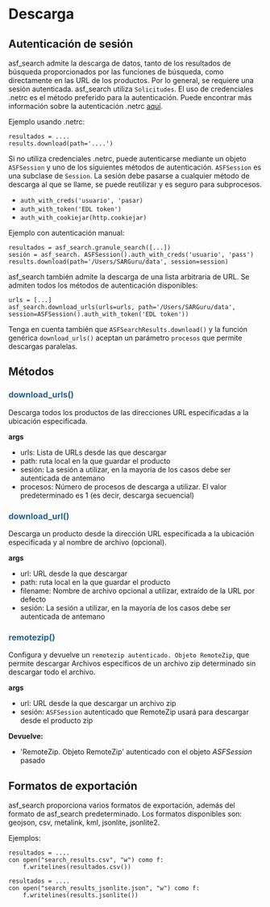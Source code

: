 # Descarga

## Autenticación de sesión

asf_search admite la descarga de datos, tanto de los resultados de búsqueda proporcionados por las funciones de búsqueda, como directamente en las URL de los productos. Por lo general, se requiere una sesión autenticada. asf_search utiliza ```Solicitudes```. El uso de credenciales .netrc es el método preferido para la autenticación. Puede encontrar más información sobre la autenticación .netrc [aquí](https://requests.readthedocs.io/en/latest/user/authentication/#netrc-authentication).

Ejemplo usando .netrc:

	resultados = ....
	results.download(path='....')

Si no utiliza credenciales .netrc, puede autenticarse mediante un objeto ```ASFSession``` y uno de los siguientes métodos de autenticación. ```ASFSession``` es una subclase de ```Session```. La sesión debe pasarse a cualquier método de descarga al que se llame, se puede reutilizar y es seguro para subprocesos. 

- ```auth_with_creds('usuario', 'pasar)```
- ```auth_with_token('EDL token')```
- ```auth_with_cookiejar(http.cookiejar)```

Ejemplo con autenticación manual:

	resultados = asf_search.granule_search([...])
	sesión = asf_search. ASFSession().auth_with_creds('usuario', 'pass')
	results.download(path='/Users/SARGuru/data', session=session)

asf_search también admite la descarga de una lista arbitraria de URL. Se admiten todos los métodos de autenticación disponibles:

	urls = [...]
	asf_search.download_urls(urls=urls, path='/Users/SARGuru/data', session=ASFSession().auth_with_token('EDL token'))

Tenga en cuenta también que ```ASFSearchResults.download()``` y la función genérica ```download_urls()``` aceptan un parámetro ```procesos``` que permite descargas paralelas.

## Métodos
### <span style="color: #236192; tamaño de fuente: 20px;" >download_urls()</span>

Descarga todos los productos de las direcciones URL especificadas a la ubicación especificada.

**args**

- urls: Lista de URLs desde las que descargar
- path: ruta local en la que guardar el producto
- sesión: La sesión a utilizar, en la mayoría de los casos debe ser autenticada de antemano
- procesos: Número de procesos de descarga a utilizar. El valor predeterminado es 1 (es decir, descarga secuencial)

### <span style="color: #236192; tamaño de fuente: 20px;" >download_url()</span>

Descarga un producto desde la dirección URL especificada a la ubicación especificada y al nombre de archivo (opcional).

**args**

- url: URL desde la que descargar
- path: ruta local en la que guardar el producto
- filename: Nombre de archivo opcional a utilizar, extraído de la URL por defecto
- sesión: La sesión a utilizar, en la mayoría de los casos debe ser autenticada de antemano

### <span style="color: #236192; tamaño de fuente: 20px;" >remotezip()</span>

Configura y devuelve un ```remotezip autenticado. Objeto RemoteZip```, que permite descargar
Archivos específicos de un archivo zip determinado sin descargar todo el archivo.

**args**

- url: URL desde la que descargar un archivo zip
- sesión: ```ASFSession``` autenticado que RemoteZip usará para descargar desde el producto zip

**Devuelve:**

- 'RemoteZip. Objeto RemoteZip' autenticado con el objeto _ASFSession_ pasado

## Formatos de exportación
asf_search proporciona varios formatos de exportación, además del formato de asf_search predeterminado. Los formatos disponibles son: geojson, csv, metalink, kml, jsonlite, jsonlite2.

Ejemplos:

	resultados = ....
	con open("search_results.csv", "w") como f:
		f.writelines(resultados.csv())

	resultados = ....
	con open("search_results_jsonlite.json", "w") como f:
		f.writelines(results.jsonlite())

